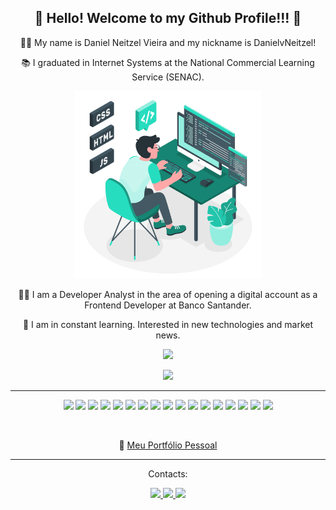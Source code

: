 <div align="center">
	<h2>👋 Hello! Welcome to my Github Profile!!! 🎉</h2>
	<p>👩‍💻 My name is Daniel Neitzel Vieira and my nickname is DanielvNeitzel!</p>
	<p>📚 I graduated in Internet Systems at the National Commercial Learning Service (SENAC).</p>
	<img width="300px" src="bg-two-r.png">
	<p>👩‍💻 I am a Developer Analyst in the area of opening a digital account as a Frontend Developer at Banco Santander.</p>
	<p>🚀 I am in constant learning. Interested in new technologies and market news.</p>
	<p align="center">
		<img src="https://github-readme-stats.vercel.app/api/top-langs?username=DanielvNeitzel&show_icons=true&hide_border=true&count_private=true&theme=vision-friendly-dark&title_color=7159c1&icon_color=7159c1&layout=compact" />
	</p>
	<p align="center">
		<img src="https://github-readme-stats.vercel.app/api?username=DanielvNeitzel&show_icons=true&hide_border=true&count_private=true&theme=vision-friendly-dark&title_color=7159c1&icon_color=7159c1&hide=stars,issues" />
	</p>
	<hr>
	<p align="center">
		<img src="https://img.shields.io/badge/HTML5-E34F26?style=for-the-badge&logo=html5&logoColor=white">
		<img src="https://img.shields.io/badge/CSS3-1572B6?style=for-the-badge&logo=css3&logoColor=white">
		<img src="https://img.shields.io/badge/JavaScript-F7DF1E?style=for-the-badge&logo=javascript&logoColor=black">
		<img src="https://img.shields.io/badge/Angular-DD0031?style=for-the-badge&logo=angular&logoColor=white">
		<img src="https://img.shields.io/badge/AngularJS-E23237?style=for-the-badge&logo=angularjs&logoColor=white">
		<img src="https://img.shields.io/badge/Bootstrap-563D7C?style=for-the-badge&logo=bootstrap&logoColor=white">
		<img src="https://img.shields.io/badge/jQuery-0769AD?style=for-the-badge&logo=jquery&logoColor=white">
		<img src="https://img.shields.io/badge/Python-14354C?style=for-the-badge&logo=python&logoColor=white">
		<img src="https://img.shields.io/badge/Java-ED8B00?style=for-the-badge&logo=openjdk&logoColor=white">
		<img src="https://img.shields.io/badge/GIT-E44C30?style=for-the-badge&logo=git&logoColor=white">
		<img src="https://img.shields.io/badge/Canva-%2300C4CC.svg?&style=for-the-badge&logo=Canva&logoColor=white">
		<img src="https://img.shields.io/badge/MySQL-005C84?style=for-the-badge&logo=mysql&logoColor=white">
		<img src="https://img.shields.io/badge/Node.js-43853D?style=for-the-badge&logo=node.js&logoColor=white">
		<img src="https://img.shields.io/badge/React-20232A?style=for-the-badge&logo=react&logoColor=61DAFB">
		<img src="https://img.shields.io/badge/Wordpress-21759B?style=for-the-badge&logo=wordpress&logoColor=white">
		<img src="https://img.shields.io/badge/Google%20Analytics-E37400?style=for-the-badge&logo=google%20analytics&logoColor=white">
		<img src="https://img.shields.io/badge/Jest-323330?style=for-the-badge&logo=Jest&logoColor=white">
	</p>
	<br>
	<p align="center">
		🔗 <a href="https://www.danielneitzel.com.br">Meu Portfólio Pessoal</a>
	</p>
	<hr>
	<div>
		<p align="center">Contacts:</p> 
		<p align="center">
			<a href="https://www.instagram.com/danielvneitzel/" target="_blank">
				<img src="https://img.shields.io/badge/-Instagram-%23E4405F?style=for-the-badge&logo=instagram&logoColor=white" target="_blank">
			</a>
			<a href = "mailto:daniel_neitzel@hotmail.com">
				<img src="https://img.shields.io/badge/Gmail-D14836?style=for-the-badge&logo=gmail&logoColor=white" target="_blank">
			</a>
			<a href="https://www.linkedin.com/in/danielneitzel/" target="_blank">
				<img src="https://img.shields.io/badge/-LinkedIn-%230077B5?style=for-the-badge&logo=linkedin&logoColor=white" target="_blank">
			</a>
		</p>  
	</div>
</div>
